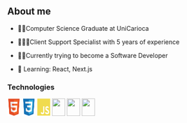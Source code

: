 ## About me
- 👨‍🎓Computer Science Graduate at UniCarioca
- 👨‍💼📞Client Support Specialist with 5 years of experience
- 👨‍💻Currently trying to become a Software Developer

- 🌱 Learning: React, Next.js

### Technologies
<div style="display:inline-block">
  <img align="center" width="30" height="40" src="https://raw.githubusercontent.com/devicons/devicon/master/icons/html5/html5-original.svg"/>
  <img align="center" width="30" height="40" src="https://raw.githubusercontent.com/devicons/devicon/master/icons/css3/css3-original.svg"/>
  <img align="center" width="30" height="40" src="https://raw.githubusercontent.com/devicons/devicon/master/icons/javascript/javascript-plain.svg"/>
  <img align="center" width="30" height="40" src="https://cdn.jsdelivr.net/gh/devicons/devicon@latest/icons/php/php-original.svg"/>
  <img align="center" width="30" height="40" src="https://cdn.jsdelivr.net/gh/devicons/devicon@latest/icons/mysql/mysql-original-wordmark.svg"/>
  <img align="center" width="30" height="40" src="https://cdn.jsdelivr.net/gh/devicons/devicon@latest/icons/python/python-original-wordmark.svg"/>
</div>
